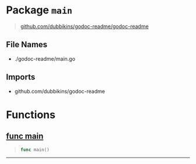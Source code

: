 
# Package `main`

<!-- THIS FILE IS GENERATED. DO NOT EDIT! -->
> [github.com/dubbikins/godoc-readme/godoc-readme](https://github.com/dubbikins/godoc-readme/godoc-readme)

## File Names

- ./godoc-readme/main.go

## Imports

- github.com/dubbikins/godoc-readme

# Functions

## [func main](./main.go#L5-L7)

>```go
>func main()
>```

---

